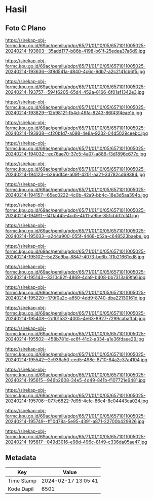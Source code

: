 # Hasil

## Foto C Plano

https://sirekap-obj-formc.kpu.go.id/69ac/pemilu/pdpr/65/71/01/10/05/6571011005025-20240214-193603--35add177-b86b-4198-b61f-25edea37a6d9.jpg

https://sirekap-obj-formc.kpu.go.id/69ac/pemilu/pdpr/65/71/01/10/05/6571011005025-20240214-193636--3f8d541a-d840-4c6c-9db7-a2c2141cb6f5.jpg

https://sirekap-obj-formc.kpu.go.id/69ac/pemilu/pdpr/65/71/01/10/05/6571011005025-20240214-193757--594f6205-65d4-452a-8166-6f01af1342e3.jpg

https://sirekap-obj-formc.kpu.go.id/69ac/pemilu/pdpr/65/71/01/10/05/6571011005025-20240214-193829--12b9812f-fb4d-49fa-8243-86f43f4eae1b.jpg

https://sirekap-obj-formc.kpu.go.id/69ac/pemilu/pdpr/65/71/01/10/05/6571011005025-20240214-193938--cf20b1d7-a098-4e8a-9232-04d5029ceebc.jpg

https://sirekap-obj-formc.kpu.go.id/69ac/pemilu/pdpr/65/71/01/10/05/6571011005025-20240214-194032--ec76ae70-37c5-4a07-a886-f3d1896c677c.jpg

https://sirekap-obj-formc.kpu.go.id/69ac/pemilu/pdpr/65/71/01/10/05/6571011005025-20240214-194123--b266df4e-a09f-4201-aa21-33782cd69384.jpg

https://sirekap-obj-formc.kpu.go.id/69ac/pemilu/pdpr/65/71/01/10/05/6571011005025-20240214-194157--65ec0222-4c0b-42a9-bb4c-18e3d5aa394b.jpg

https://sirekap-obj-formc.kpu.go.id/69ac/pemilu/pdpr/65/71/01/10/05/6571011005025-20240214-194911--f411a445-4cd5-4b11-a95e-851cbb12cf4f.jpg

https://sirekap-obj-formc.kpu.go.id/69ac/pemilu/pdpr/65/71/01/10/05/6571011005025-20240214-195033--a244a900-055f-4468-b52a-c648523baebe.jpg

https://sirekap-obj-formc.kpu.go.id/69ac/pemilu/pdpr/65/71/01/10/05/6571011005025-20240214-195102--5d23e9ba-8847-4073-bc6b-1f1b21661cd8.jpg

https://sirekap-obj-formc.kpu.go.id/69ac/pemilu/pdpr/65/71/01/10/05/6571011005025-20240214-195143--3310c92f-4869-4da9-b408-bb7313a69fa6.jpg

https://sirekap-obj-formc.kpu.go.id/69ac/pemilu/pdpr/65/71/01/10/05/6571011005025-20240214-195220--179f0a2c-a650-4dd9-8740-dba22130161d.jpg

https://sirekap-obj-formc.kpu.go.id/69ac/pemilu/pdpr/65/71/01/10/05/6571011005025-20240214-195408--2c101532-4005-4e63-8927-7299cabaffab.jpg

https://sirekap-obj-formc.kpu.go.id/69ac/pemilu/pdpr/65/71/01/10/05/6571011005025-20240214-195502--458b781d-ec6f-41c2-a334-a1e36fdaee29.jpg

https://sirekap-obj-formc.kpu.go.id/69ac/pemilu/pdpr/65/71/01/10/05/6571011005025-20240214-195542--2c936a50-ced5-498e-8710-84a2c37a4104.jpg

https://sirekap-obj-formc.kpu.go.id/69ac/pemilu/pdpr/65/71/01/10/05/6571011005025-20240214-195615--946b2608-34e5-4d49-841b-f107721e6481.jpg

https://sirekap-obj-formc.kpu.go.id/69ac/pemilu/pdpr/65/71/01/10/05/6571011005025-20240214-195706--077e6822-7d95-4cfc-86c4-8c04443ca024.jpg

https://sirekap-obj-formc.kpu.go.id/69ac/pemilu/pdpr/65/71/01/10/05/6571011005025-20240214-195749--ff10d78a-5e95-4391-a871-22700b429926.jpg

https://sirekap-obj-formc.kpu.go.id/69ac/pemilu/pdpr/65/71/01/10/05/6571011005025-20240214-195817--049d3016-e98d-496c-8149-c336da05ae47.jpg


## Metadata

| Key        | Value               |
| ---------- | ------------------- |
| Time Stamp | 2024-02-17 13:05:41 |
| Kode Dapil | 6501                |



